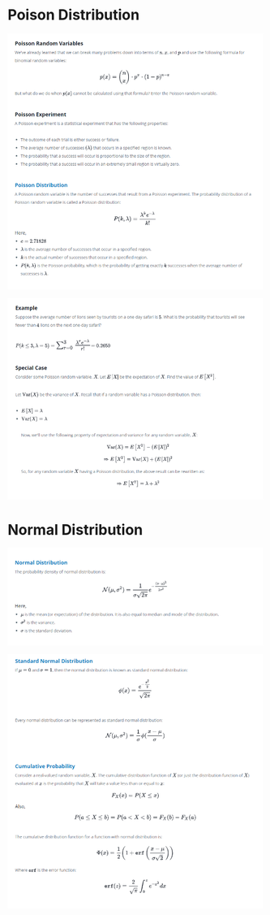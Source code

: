 # Poison Distribution

![](https://github.com/VishwasDevnani/10Days-OF-Stats/blob/main/Day05/Images/poison1.png)

![](https://github.com/VishwasDevnani/10Days-OF-Stats/blob/main/Day05/Images/poison2.png)

# Normal Distribution

![](https://github.com/VishwasDevnani/10Days-OF-Stats/blob/main/Day05/Images/Norm1.png)

![](https://github.com/VishwasDevnani/10Days-OF-Stats/blob/main/Day05/Images/Norm2.png)
